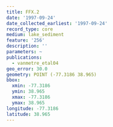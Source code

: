 ```yaml
---
title: FFX.2
date: '1997-09-24'
date_collected_earliest: '1997-09-24'
record_type: core
medium: lake_sediment
feature: '256'
description: ''
parameters: ~
publications:
  - vanmetre_etal04
geo_error: 30.0
geometry: POINT (-77.3186 38.965)
bbox:
  xmin: -77.3186
  ymin: 38.965
  xmax: -77.3186
  ymax: 38.965
longitude: -77.3186
latitude: 38.965
---
```

